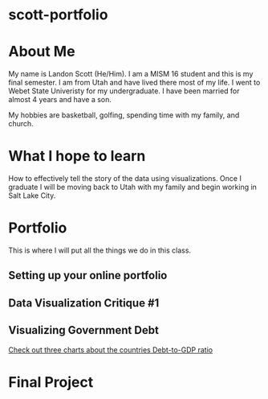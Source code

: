 # scott-portfolio

# About Me
My name is Landon Scott (He/Him). I am a MISM 16 student and this is my final semester. I am from Utah and have lived there most of my life. I went to Webet State Univeristy for my undergraduate. I have been married for almost 4 years and have a son. 

My hobbies are basketball, golfing, spending time with my family, and church. 

# What I hope to learn
How to effectively tell the story of the data using visualizations. Once I graduate I will be moving back to Utah with my family and begin working in Salt Lake City. 

# Portfolio
This is where I will put all the things we do in this class. 
<div class="flourish-embed flourish-chart" data-src="visualisation/8531417"><script src="https://public.flourish.studio/resources/embed.js"></script></div>

## Setting up your online portfolio

## Data Visualization Critique #1

## Visualizing Government Debt
[Check out three charts about the countries Debt-to-GDP ratio](/dataviz2.md)

# Final Project
